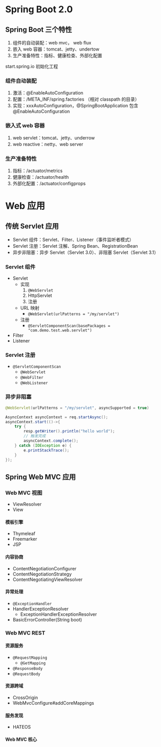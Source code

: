 # Spring Boot 2.0

## Spring Boot 三个特性

1. 组件的自动装配：web mvc， web flux
2. 嵌入 web 容器：tomcat、jetty、undertow
3. 生产准备特性：指标、健康检查、外部化配置

start.spring.io 初始化工程



### 组件自动装配

1. 激活：@EnableAutoConfiguration
2. 配置：/META_INF/spring.factories （相对 classpath 的目录）
3. 实现：xxxAutoConfiguration，@SpringBootApplication 包含 @EnableAutoConfiguration



### 嵌入式 web 容器

1. web servlet：tomcat、jetty、underrow
2. web reactive：netty、web server



### 生产准备特性

1. 指标：/actuator/metrics
2. 健康检查：/actuator/health
3. 外部化配置：/actuator/configprops



# Web 应用



## 传统 Servlet 应用

- Servlet 组件：Servlet、Filter、Listener（事件监听者模式）
- Servlet 注册：Servlet 注解、Spring Bean、RegistrationBean
- 异步非阻塞：异步 Servlet（Servlet 3.0）、非阻塞 Servlet（Servlet 3.1）



### Servlet 组件

- Servlet
  - 实现
    1. `@WebServlet`
    2. HttpServlet
    3. 注册
  - URL 映射
    - `@WebServlet(urlPatterns = "/my/servlet")`
  - 注册
    - `@ServletComponentScan(basePackages = "com.demo.test.web.servlet")`
- Filter
- Listener



### Servlet 注册

- `@ServletComponentScan`
  - `@WebServlet`
  - `@WebFilter`
  - `@WebListener`



### 异步非阻塞

```java
@WebServlet(urlPatterns = "/my/servlet", asyncSupported = true)

AsyncContext asyncContext = req.startAsync();
asyncContext.start(()->{
    try {
        resp.getWriter().println("hello world");
        // 触发完成
        asyncContext.complete();
    } catch (IOException e) {
        e.printStackTrace();
    }
});
```



## Spring Web MVC 应用



### Web MVC 视图

- ViewResolver
- View



#### 模板引擎

- Thymeleaf
- Freemarker
- JSP



#### 内容协商

- ContentNegotiationConfigurer
- ContentNegotiationStrategy
- ContentNegotiatingViewResolver



#### 异常处理

- `@ExceptionHandler`
- HandlerExceptionResolver
  - ExceptionHandlerExceptionResolver
- BasicErrorController(String boot)



### Web MVC REST



#### 资源服务

- `@RequestMapping`
  - `@GetMapping`
- `@ResponseBody`
- `@RequestBody`



#### 资源跨域

- CrossOrigin
- WebMvcConfigure#addCoreMappings



#### 服务发现

- HATEOS



#### Web MVC 核心

